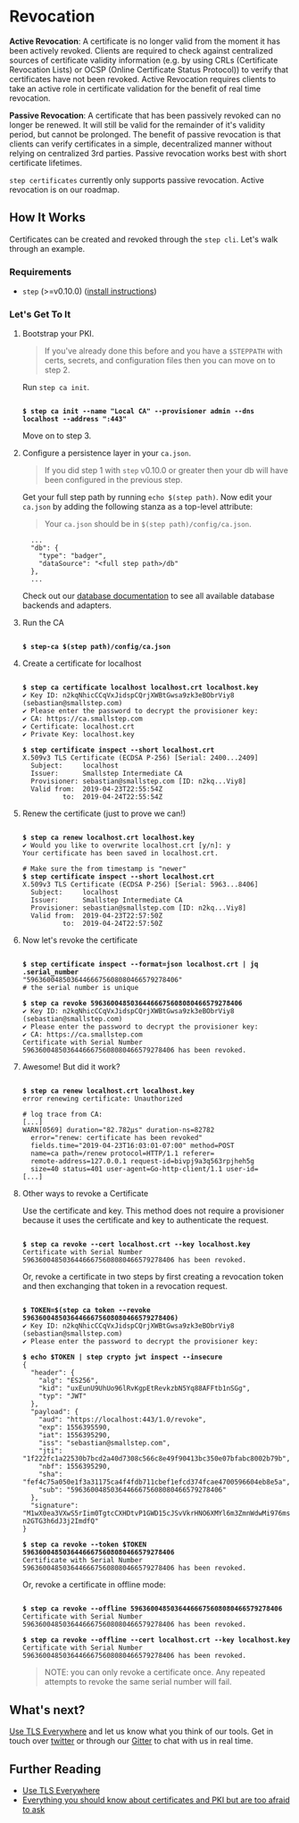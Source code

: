 # Revocation

**Active Revocation**: A certificate is no longer valid from the moment it has
been actively revoked. Clients are required to check against centralized
sources of certificate validity information (e.g. by using CRLs (Certificate
Revocation Lists) or OCSP (Online Certificate Status Protocol)) to
verify that certificates have not been revoked. Active Revocation requires
clients to take an active role in certificate validation for the benefit of
real time revocation.

**Passive Revocation**: A certificate that has been passively revoked can no
longer be renewed. It will still be valid for the remainder of it's validity period,
but cannot be prolonged. The benefit of passive revocation is that clients
can verify certificates in a simple, decentralized manner without relying on
centralized 3rd parties. Passive revocation works best with short
certificate lifetimes.

`step certificates` currently only supports passive revocation. Active revocation
is on our roadmap.

## How It Works

Certificates can be created and revoked through the `step cli`. Let's walk
through an example.

### Requirements

* `step` (>=v0.10.0) ([install instructions](../README.md#installation-guide))

### Let's Get To It

1. Bootstrap your PKI.

   > If you've already done this before and you have a `$STEPPATH` with certs,
   > secrets, and configuration files then you can move on to step 2.

   Run `step ca init`.

   <pre><code>
   <b>$ step ca init --name "Local CA" --provisioner admin --dns localhost --address ":443"</b>
   </code></pre>

   Move on to step 3.

2. Configure a persistence layer in your `ca.json`.

   > If you did step 1 with `step` v0.10.0 or greater then your db will
   > have been configured in the previous step.

   Get your full step path by running `echo $(step path)`. Now edit
   your `ca.json` by adding the following stanza as a top-level attribute:
   > Your `ca.json` should be in `$(step path)/config/ca.json`.

   ```
     ...
     "db": {
       "type": "badger",
       "dataSource": "<full step path>/db"
     },
     ...
   ```

   Check out our [database documentation](./database.md) to see all available
   database backends and adapters.

3. Run the CA

   <pre><code>
   <b>$ step-ca $(step path)/config/ca.json</b>
   </code></pre>

4. Create a certificate for localhost

   <pre><code>
   <b>$ step ca certificate localhost localhost.crt localhost.key</b>
   ✔ Key ID: n2kqNhicCCqVxJidspCQrjXWBtGwsa9zk3eBObrViy8 (sebastian@smallstep.com)
   ✔ Please enter the password to decrypt the provisioner key:
   ✔ CA: https://ca.smallstep.com
   ✔ Certificate: localhost.crt
   ✔ Private Key: localhost.key

   <b>$ step certificate inspect --short localhost.crt</b>
   X.509v3 TLS Certificate (ECDSA P-256) [Serial: 2400...2409]
     Subject:     localhost
     Issuer:      Smallstep Intermediate CA
     Provisioner: sebastian@smallstep.com [ID: n2kq...Viy8]
     Valid from:  2019-04-23T22:55:54Z
             to:  2019-04-24T22:55:54Z
   </code></pre>

5. Renew the certificate (just to prove we can!)

   <pre><code>
   <b>$ step ca renew localhost.crt localhost.key</b>
   ✔ Would you like to overwrite localhost.crt [y/n]: y
   Your certificate has been saved in localhost.crt.

   # Make sure the from timestamp is "newer"
   <b>$ step certificate inspect --short localhost.crt</b>
   X.509v3 TLS Certificate (ECDSA P-256) [Serial: 5963...8406]
     Subject:     localhost
     Issuer:      Smallstep Intermediate CA
     Provisioner: sebastian@smallstep.com [ID: n2kq...Viy8]
     Valid from:  2019-04-23T22:57:50Z
             to:  2019-04-24T22:57:50Z
   </pre></code>

6. Now let's revoke the certificate

   <pre><code>
   <b>$ step certificate inspect --format=json localhost.crt | jq .serial_number</b>
   "59636004850364466675608080466579278406"
   # the serial number is unique

   <b>$ step ca revoke 59636004850364466675608080466579278406</b>
   ✔ Key ID: n2kqNhicCCqVxJidspCQrjXWBtGwsa9zk3eBObrViy8 (sebastian@smallstep.com)
   ✔ Please enter the password to decrypt the provisioner key:
   ✔ CA: https://ca.smallstep.com
   Certificate with Serial Number 59636004850364466675608080466579278406 has been revoked.
   </pre></code>

7. Awesome! But did it work?

   <pre><code>
   <b>$ step ca renew localhost.crt localhost.key</b>
   error renewing certificate: Unauthorized

   # log trace from CA:
   [...]
   WARN[0569] duration="82.782µs" duration-ns=82782
     error="renew: certificate has been revoked"
     fields.time="2019-04-23T16:03:01-07:00" method=POST
     name=ca path=/renew protocol=HTTP/1.1 referer=
     remote-address=127.0.0.1 request-id=bivpj9a3q563rpjheh5g
     size=40 status=401 user-agent=Go-http-client/1.1 user-id=
   [...]
   </pre></code>

8. Other ways to revoke a Certificate

   Use the certificate and key. This method does not require a provisioner
   because it uses the certificate and key to authenticate the request.

   <pre><code>
   <b>$ step ca revoke --cert localhost.crt --key localhost.key</b>
   Certificate with Serial Number 59636004850364466675608080466579278406 has been revoked.
   </pre></code>

   Or, revoke a certificate in two steps by first creating a revocation token and
   then exchanging that token in a revocation request.

   <pre><code>
   <b>$ TOKEN=$(step ca token --revoke 59636004850364466675608080466579278406)</b>
   ✔ Key ID: n2kqNhicCCqVxJidspCQrjXWBtGwsa9zk3eBObrViy8 (sebastian@smallstep.com)
   ✔ Please enter the password to decrypt the provisioner key:

   <b>$ echo $TOKEN | step crypto jwt inspect --insecure</b>
   {
     "header": {
       "alg": "ES256",
       "kid": "uxEunU9UhUo96lRvKgpEtRevkzbN5Yq88AFFtb1nSGg",
       "typ": "JWT"
     },
     "payload": {
       "aud": "https://localhost:443/1.0/revoke",
       "exp": 1556395590,
       "iat": 1556395290,
       "iss": "sebastian@smallstep.com",
       "jti": "1f222fc1a22530b7bcd2a40d7308c566c8e49f90413bc350e07bfabc8002b79b",
       "nbf": 1556395290,
       "sha": "fef4c75a050e1f3a31175ca4f4fdb711cbef1efcd374fcae4700596604eb8e5a",
       "sub": "59636004850364466675608080466579278406"
     },
     "signature": "M1wX0ea3VXwS5rIim0TgtcCXHDtvP1GWD15cJSvVkrHNO6XMYl6m3ZmnWdwMi976msv-n2GTG3h6dJ3j2ImdfQ"
   }

   <b>$ step ca revoke --token $TOKEN 59636004850364466675608080466579278406</b>
   Certificate with Serial Number 59636004850364466675608080466579278406 has been revoked.
   </pre></code>

   Or, revoke a certificate in offline mode:

   <pre><code>
   <b>$ step ca revoke --offline 59636004850364466675608080466579278406</b>
   Certificate with Serial Number 59636004850364466675608080466579278406 has been revoked.

   <b>$ step ca revoke --offline --cert localhost.crt --key localhost.key</b>
   Certificate with Serial Number 59636004850364466675608080466579278406 has been revoked.
   </pre></code>

   > NOTE: you can only revoke a certificate once. Any repeated attempts to revoke
   > the same serial number will fail.

## What's next?

[Use TLS Everywhere](https://smallstep.com/blog/use-tls.html) and let us know
what you think of our tools. Get in touch over
[twitter](twitter.com/smallsteplabs) or through our
[Gitter](https://gitter.im/smallstep/community) to chat with us in real time.

## Further Reading

* [Use TLS Everywhere](https://smallstep.com/blog/use-tls.html)
* [Everything you should know about certificates and PKI but are too afraid to ask](https://smallstep.com/blog/everything-pki.html)
